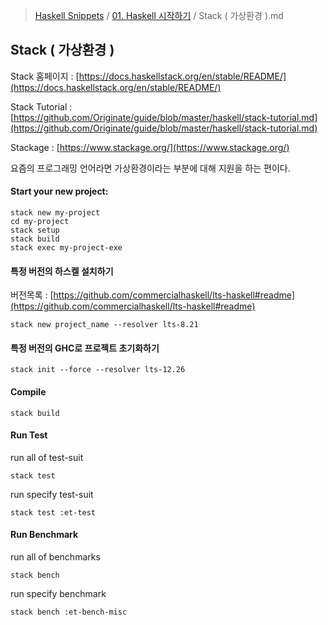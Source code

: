 > [Haskell Snippets](../README.md) / [01. Haskell 시작하기](README.md) / Stack ( 가상환경 ).md
## Stack ( 가상환경 )
Stack 홈페이지 : [https://docs.haskellstack.org/en/stable/README/](https://docs.haskellstack.org/en/stable/README/)

Stack Tutorial : [https://github.com/Originate/guide/blob/master/haskell/stack-tutorial.md](https://github.com/Originate/guide/blob/master/haskell/stack-tutorial.md)

Stackage : [https://www.stackage.org/](https://www.stackage.org/)

요즘의 프로그래밍  언어라면 가상환경이라는 부분에 대해 지원을 하는 편이다.

#### Start your new project:

```
stack new my-project
cd my-project
stack setup
stack build
stack exec my-project-exe
```

#### 특정 버전의 하스켈 설치하기
버전목록 : [https://github.com/commercialhaskell/lts-haskell#readme](https://github.com/commercialhaskell/lts-haskell#readme)
```
stack new project_name --resolver lts-8.21
```

#### 특정 버전의 GHC로 프로젝트 초기화하기
```
stack init --force --resolver lts-12.26
```

#### Compile
```
stack build
```

#### Run Test

run all of test-suit

```
stack test
```

run specify test-suit

```
stack test :et-test
```

#### Run Benchmark

run all of benchmarks

```
stack bench
```

run specify benchmark

```
stack bench :et-bench-misc
```

